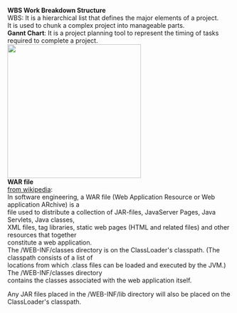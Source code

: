 **WBS Work Breakdown Structure**  
WBS: It is a hierarchical list that defines the major elements of a project.  
It is used to chunk a complex project into manageable parts.  
**Gannt Chart**: It is a project planning tool to represent the timing of tasks   
required to complete a project.  
<img src="http://www.me.umn.edu/courses/me4054/assignments/exampleGantt.jpg" width="300">  
**WAR file**  
[from wikipedia](https://en.wikipedia.org/wiki/WAR_(file_format)):  
In software engineering, a WAR file (Web Application Resource or Web application ARchive) is a   
file used to distribute a collection of JAR-files, JavaServer Pages, Java Servlets, Java classes,  
XML files, tag libraries, static web pages (HTML and related files) and other resources that together   
constitute a web application.  
The /WEB-INF/classes directory is on the ClassLoader's classpath. (The classpath consists of a list of  
locations from which .class files can be loaded and executed by the JVM.) The /WEB-INF/classes directory  
contains the classes associated with the web application itself.

Any JAR files placed in the /WEB-INF/lib directory will also be placed on the ClassLoader's classpath.  


